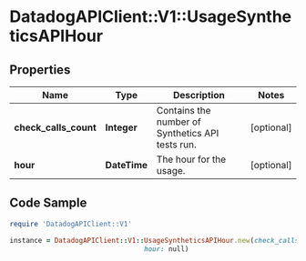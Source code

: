 # DatadogAPIClient::V1::UsageSyntheticsAPIHour

## Properties

Name | Type | Description | Notes
------------ | ------------- | ------------- | -------------
**check_calls_count** | **Integer** | Contains the number of Synthetics API tests run. | [optional] 
**hour** | **DateTime** | The hour for the usage. | [optional] 

## Code Sample

```ruby
require 'DatadogAPIClient::V1'

instance = DatadogAPIClient::V1::UsageSyntheticsAPIHour.new(check_calls_count: null,
                                 hour: null)
```


